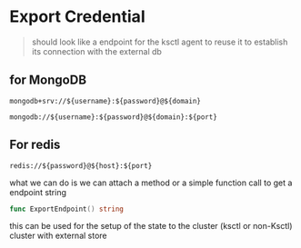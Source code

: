 # Export Credential

> should look like a endpoint for the ksctl agent to reuse it to establish its connection with the external db

## for MongoDB

```
mongodb+srv://${username}:${password}@${domain}
```

```
mongodb://${username}:${password}@${domain}:${port}
```

## For redis

```
redis://${password}@${host}:${port}
```

what we can do is we can attach a method or a simple function call to get a endpoint string
```go
func ExportEndpoint() string
```

this can be used for the setup of the state to the cluster (ksctl or non-Ksctl) cluster
with external store
